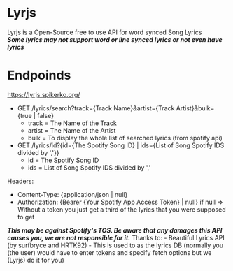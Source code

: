 # Lyrjs
Lyrjs is a Open-Source free to use API for word synced Song Lyrics\
***Some lyrics may not support word or line synced lyrics or not even have lyrics***

# Endpoinds
https://lyrjs.spikerko.org/
- GET /lyrics/search?track={Track Name}&artist={Track Artist}&bulk={true | false}
  - track = The Name of the Track
  - artist = The Name of the Artist
  - bulk = To display the whole list of searched lyrics (from spotify api)
- GET /lyrics/id?{id={The Spotify Song ID} | ids={List of Song Spotify IDS divided by ','}}
  - id = The Spotify Song ID
  - ids = List of Song Spotify IDS divided by ','

Headers:
- Content-Type: {application/json | null}
- Authorization: {Bearer {Your Spotify App Access Token} | null} if null => Without a token you just get a third of the lyrics that you were supposed to get

***This may be against Spotify's TOS. Be aware that any damages this API causes you, we are not responsible for it.***
Thanks to: - Beautiful Lyrics API (by surfbryce and HRTK92)
              - This is used to as the lyrics DB (normally you (the user) would have to enter tokens and specify fetch options but we (Lyrjs) do it for you)
